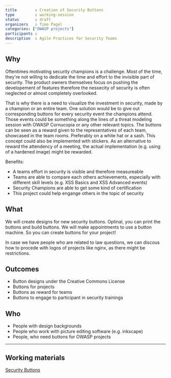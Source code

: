 ```yaml
---
title        : Creation of Security Buttons
type         : working-session
status       : draft 
organizers   : Timo Pagel
categories: ["OWASP projects"]
participants :
description  : Agile Practices for Security Teams
---
```


## Why
Oftentimes motivating security champions is a challenge. Most of the time, they're not willing to dedicate the time and effort to the invisible part of security. The product owners themselves focus on pushing the developement of features therefore the nessecity of security is often neglected or almost completely overlooked.

That is why there is a need to visualize the investment in security, made by a champion or an entire team. One solution would be to give out corresponding buttons for every security event the champions attend. Those events could be something along the lines of a threat modeling session with OWASP Cornucopia or any other relevant topics.
The buttons can be seen as a reward given to the representatives of each team, showcased in the team rooms. Preferably on a white hat or a sash. This concept could also be implemented with stickers. As an alternative to reward the attendency of a meeting, the actual implementation (e.g. using of a hardened image) might be rewarded.

Benefits:

 - A teams effort in security is visible and therefore measureable
 - Teams are able to compare each others achievements, especially with different skill levels (e.g. XSS Basics and XSS Advanced events)
 - Security Champions are able to get some kind of certification
 - This project could help engange others in the topic of security


## What
We will create designs for new security buttons. Optinal, you can print the buttons and build buttons. We will make appointments to use a button machine. So you can create buttons for your project!

In case we have people who are related to law questions, we can discous how to procede with logos of projects like nginx, as there might be restrictions.

## Outcomes
 - Button designs under the Creative Commons License
 - Buttons for projects
 - Buttons as reward for teams
 - Buttons to engage to participant in security trainings

## Who
 - People with design backgrounds
 - People who work with picture editing software (e.g. inkscape)
 - People, who need buttons for OWASP projects

---

## Working materials

<a href="https://github.com/wurstbrot/security-buttons">Security Buttons</a>

